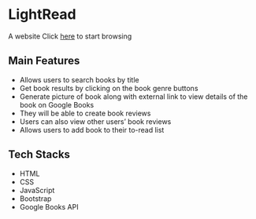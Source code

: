 # LightRead
A website
Click <a href="https://awesome-snails-production.up.railway.app/lightread">here</a> to start browsing

## Main Features
- Allows users to search books by title
- Get book results by clicking on the book genre buttons
- Generate picture of book along with external link to view details of the book on Google Books
- They will be able to create book reviews
- Users can also view other users’ book reviews
- Allows users to add book to their to-read list

## Tech Stacks
- HTML
- CSS
- JavaScript
- Bootstrap
- Google Books API
